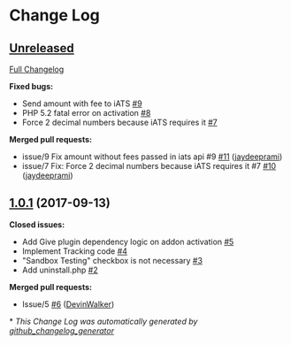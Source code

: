 # Change Log

## [Unreleased](https://github.com/WordImpress/Give-iATS/tree/HEAD)

[Full Changelog](https://github.com/WordImpress/Give-iATS/compare/1.0.1...HEAD)

**Fixed bugs:**

- Send amount with fee to iATS [\#9](https://github.com/WordImpress/Give-iATS/issues/9)
- PHP 5.2 fatal error on activation [\#8](https://github.com/WordImpress/Give-iATS/issues/8)
- Force 2 decimal numbers because iATS requires it [\#7](https://github.com/WordImpress/Give-iATS/issues/7)

**Merged pull requests:**

- issue/9 Fix amount without fees passed in iats api \#9 [\#11](https://github.com/WordImpress/Give-iATS/pull/11) ([jaydeeprami](https://github.com/jaydeeprami))
- issue/7 Fix: Force 2 decimal numbers because iATS requires it \#7 [\#10](https://github.com/WordImpress/Give-iATS/pull/10) ([jaydeeprami](https://github.com/jaydeeprami))

## [1.0.1](https://github.com/WordImpress/Give-iATS/tree/1.0.1) (2017-09-13)
**Closed issues:**

- Add Give plugin dependency logic on addon activation [\#5](https://github.com/WordImpress/Give-iATS/issues/5)
- Implement Tracking code [\#4](https://github.com/WordImpress/Give-iATS/issues/4)
- "Sandbox Testing" checkbox is not necessary [\#3](https://github.com/WordImpress/Give-iATS/issues/3)
- Add uninstall.php [\#2](https://github.com/WordImpress/Give-iATS/issues/2)

**Merged pull requests:**

- Issue/5 [\#6](https://github.com/WordImpress/Give-iATS/pull/6) ([DevinWalker](https://github.com/DevinWalker))



\* *This Change Log was automatically generated by [github_changelog_generator](https://github.com/skywinder/Github-Changelog-Generator)*